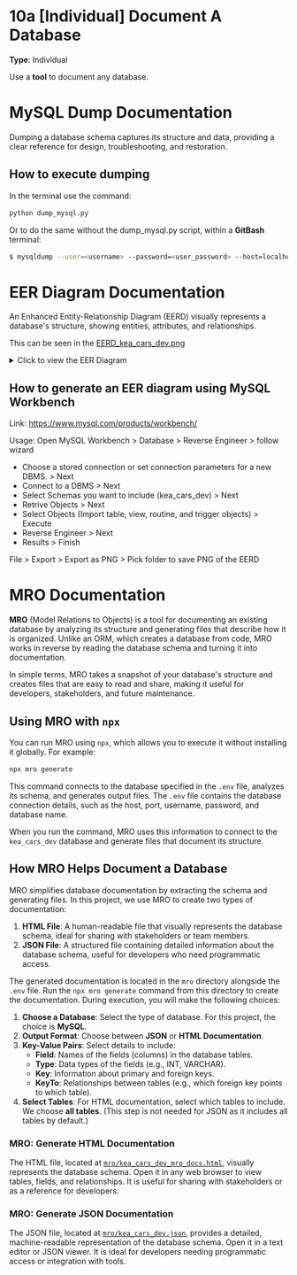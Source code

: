 # 10a [Individual] Document A Database

**Type**: Individual

Use a **tool** to document any database.


# MySQL Dump Documentation

Dumping a database schema captures its structure and data, providing a clear reference for design, troubleshooting, and restoration.

## How to execute dumping

In the terminal use the command:

```sh
python dump_mysql.py
```

Or to do the same without the dump_mysql.py script, within a **GitBash** terminal:

```bash
$ mysqldump --user=<username> --password=<user_password> --host=localhost --port=3306 --no-tablespaces kea_cars_dev > mysql-dump/dump_$(date +%s).sql
```


# EER Diagram Documentation

An Enhanced Entity-Relationship Diagram (EERD) visually represents a database's structure, showing entities, attributes, and relationships.

This can be seen in the [EERD_kea_cars_dev.png](EERD_kea_cars_dev.png)

<details>
  <summary>Click to view the EER Diagram</summary>

  ![EER Diagram](EERD_kea_cars_dev.png)

</details>

## How to generate an EER diagram using **MySQL Workbench**

Link: https://www.mysql.com/products/workbench/

Usage: 
Open MySQL Workbench > Database > Reverse Engineer > follow wizard 
- Choose a stored connection or set connection parameters for a new DBMS. > Next
- Connect to a DBMS > Next
- Select Schemas you want to include (kea_cars_dev) > Next
- Retrive Objects > Next
- Select Objects (Import table, view, routine, and trigger objects) > Execute
- Reverse Engineer > Next
- Results > Finish

File > Export > Export as PNG > Pick folder to save PNG of the EERD


# MRO Documentation

**MRO** (Model Relations to Objects) is a tool for documenting an existing database by analyzing its structure and generating files that describe how it is organized. Unlike an ORM, which creates a database from code, MRO works in reverse by reading the database schema and turning it into documentation.

In simple terms, MRO takes a snapshot of your database's structure and creates files that are easy to read and share, making it useful for developers, stakeholders, and future maintenance.

## Using MRO with `npx`

You can run MRO using `npx`, which allows you to execute it without installing it globally. For example:

```bash
npx mro generate
```

This command connects to the database specified in the `.env` file, analyzes its schema, and generates output files. The `.env` file contains the database connection details, such as the host, port, username, password, and database name.

When you run the command, MRO uses this information to connect to the `kea_cars_dev` database and generate files that document its structure.

## How MRO Helps Document a Database

MRO simplifies database documentation by extracting the schema and generating files. In this project, we use MRO to create two types of documentation:

1. **HTML File**: A human-readable file that visually represents the database schema, ideal for sharing with stakeholders or team members.
2. **JSON File**: A structured file containing detailed information about the database schema, useful for developers who need programmatic access.

The generated documentation is located in the `mro` directory alongside the `.env` file. Run the `npx mro generate` command from this directory to create the documentation. During execution, you will make the following choices:

1. **Choose a Database**: Select the type of database. For this project, the choice is **MySQL**.
2. **Output Format**: Choose between **JSON** or **HTML Documentation**.
3. **Key-Value Pairs**: Select details to include:
   - **Field**: Names of the fields (columns) in the database tables.
   - **Type**: Data types of the fields (e.g., INT, VARCHAR).
   - **Key**: Information about primary and foreign keys.
   - **KeyTo**: Relationships between tables (e.g., which foreign key points to which table).
4. **Select Tables**: For HTML documentation, select which tables to include. We choose **all tables**. (This step is not needed for JSON as it includes all tables by default.)


### MRO: Generate HTML Documentation

The HTML file, located at [`mro/kea_cars_dev_mro_docs.html`](mro/kea_cars_dev_mro_docs.html), visually represents the database schema. Open it in any web browser to view tables, fields, and relationships. It is useful for sharing with stakeholders or as a reference for developers.

### MRO: Generate JSON Documentation

The JSON file, located at [`mro/kea_cars_dev.json`](mro/kea_cars_dev.json), provides a detailed, machine-readable representation of the database schema. Open it in a text editor or JSON viewer. It is ideal for developers needing programmatic access or integration with tools.
